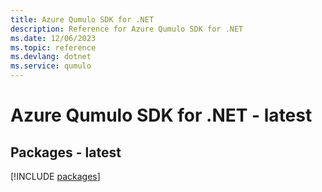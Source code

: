 ```yaml
---
title: Azure Qumulo SDK for .NET
description: Reference for Azure Qumulo SDK for .NET
ms.date: 12/06/2023
ms.topic: reference
ms.devlang: dotnet
ms.service: qumulo
---
```

# Azure Qumulo SDK for .NET - latest
## Packages - latest
[!INCLUDE [packages](qumulo-index.md)]
